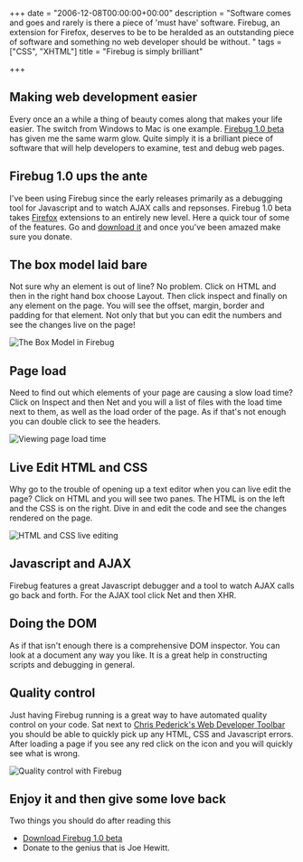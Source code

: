 +++
date = "2006-12-08T00:00:00+00:00"
description = "Software comes and goes and rarely is there a piece of 'must have' software. Firebug, an extension for Firefox, deserves to be to be heralded as an outstanding piece of software and something no web developer should be without. "
tags = ["CSS", "XHTML"]
title = "Firebug is simply brilliant"

+++

## Making web development easier

Every once an a while a thing of beauty comes along that makes your life easier. The switch from Windows to Mac is one example. [Firebug 1.0 beta][1] has given me the same warm glow. Quite simply it is a brilliant piece of software that will help developers to examine, test and debug web pages.

## Firebug 1.0 ups the ante

I've been using Firebug since the early releases primarily as a debugging tool for Javascript and to watch AJAX calls and repsonses. Firebug 1.0 beta takes [Firefox][2] extensions to an entirely new level. Here a quick tour of some of the features. Go and [download it][1] and once you've been amazed make sure you donate.

## The box model laid bare

Not sure why an element is out of line? No problem. Click on HTML and then in the right hand box choose Layout. Then click inspect and finally on any element on the page. You will see the offset, margin, border and padding for that element. Not only that but you can edit the numbers and see the changes live on the page!

![The Box Model in Firebug][3] 

## Page load

Need to find out which elements of your page are causing a slow load time? Click on Inspect and then Net and you will a list of files with the load time next to them, as well as the load order of the page. As if that's not enough you can double click to see the headers.

![Viewing page load time][4] 

## Live Edit HTML and CSS

Why go to the trouble of opening up a text editor when you can live edit the page? Click on HTML and you will see two panes. The HTML is on the left and the CSS is on the right. Dive in and edit the code and see the changes rendered on the page.

![HTML and CSS live editing][5] 

## Javascript and AJAX

Firebug features a great Javascript debugger and a tool to watch AJAX calls go back and forth. For the AJAX tool click Net and then XHR. 

## Doing the DOM

As if that isn't enough there is a comprehensive DOM inspector. You can look at a document any way you like. It is a great help in constructing scripts and debugging in general.

## Quality control

Just having Firebug running is a great way to have automated quality control on your code. Sat next to [Chris Pederick's Web Developer Toolbar][6] you should be able to quickly pick up any HTML, CSS and Javascript errors. After loading a page if you see any red click on the icon and you will quickly see what is wrong. 

![Quality control with Firebug][7] 

## Enjoy it and then give some love back

Two things you should do after reading this

*   [Download Firebug 1.0 beta][1]
*   Donate to the genius that is Joe Hewitt.

 [1]: http://www.getfirebug.com/
 [2]: http://www.mozilla.com/en-US/firefox/
 [3]: /images/articles/box_model.png 
 [4]: /images/articles/pageload.jpg 
 [5]: /images/articles/html_css_editor.jpg 
 [6]: http://chrispederick.com/work/webdeveloper/
 [7]: /images/articles/toolbar_errors.jpg 
